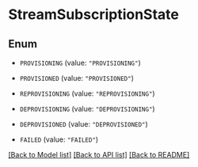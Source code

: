# StreamSubscriptionState

## Enum


* `PROVISIONING` (value: `"PROVISIONING"`)

* `PROVISIONED` (value: `"PROVISIONED"`)

* `REPROVISIONING` (value: `"REPROVISIONING"`)

* `DEPROVISIONING` (value: `"DEPROVISIONING"`)

* `DEPROVISIONED` (value: `"DEPROVISIONED"`)

* `FAILED` (value: `"FAILED"`)


[[Back to Model list]](../README.md#documentation-for-models) [[Back to API list]](../README.md#documentation-for-api-endpoints) [[Back to README]](../README.md)


